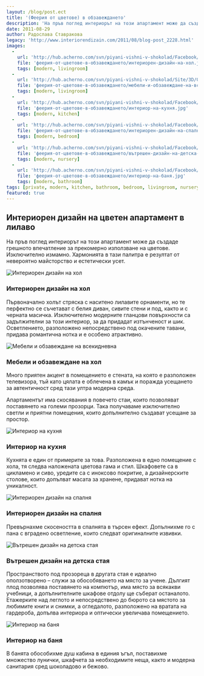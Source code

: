 ```yaml
---
layout: /blog/post.ect
title: '(Феерия от цветове) в обзавеждането'
description: 'На пръв поглед интериорът на този апартамент може да създаде грешното впечатление за прекомерно използване на цветове. Изключително измамно. Хармонията в тази палитра е резултат от невероятно майсторство и естетически усет.'
date: 2011-08-29
author: Радослава Ставракова
legacy: 'http://www.interiorendizain.com/2011/08/blog-post_2228.html'
images:
  -
    url: 'http://hub.acherno.com/svn/piyani-vishni-v-shokolad/Facebook/17.1-h.jpg'
    file: 'феерия-от-цветове-в-обзавеждането/интериорен-дизайн-на-хол.jpg'
    tags: [modern, livingroom]
  -
    url: 'http://hub.acherno.com/svn/piyani-vishni-v-shokolad/Site/3D/02-h_f.jpg'
    file: 'феерия-от-цветове-в-обзавеждането/мебели-и-обзавеждане-на-всекидневна.jpg'
    tags: [modern, livingroom]
  -
    url: 'http://hub.acherno.com/svn/piyani-vishni-v-shokolad/Facebook/16-h.jpg'
    file: 'феерия-от-цветове-в-обзавеждането/интериор-на-кухня.jpg'
    tags: [modern, kitchen]
  -
    url: 'http://hub.acherno.com/svn/piyani-vishni-v-shokolad/Facebook/43-s.jpg'
    file: 'феерия-от-цветове-в-обзавеждането/интериорен-дизайн-на-спалня.jpg'
    tags: [modern, bedroom]
  -
    url: 'http://hub.acherno.com/svn/piyani-vishni-v-shokolad/Facebook/29-k-t.jpg'
    file: 'феерия-от-цветове-в-обзавеждането/вътрешен-дизайн-на-детска-стая.jpg'
    tags: [modern, nursery]
  -
    url: 'http://hub.acherno.com/svn/piyani-vishni-v-shokolad/Facebook/03-b.jpg'
    file: 'феерия-от-цветове-в-обзавеждането/интериор-на-баня.jpg'
    tags: [modern, bathroom]
tags: [private, modern, kitchen, bathroom, bedroom, livingroom, nursery]
featured: true
---
```

## **Интериорен дизайн** на цветен апартамент **в лилаво**
На пръв поглед интериорът на този апартамент може да създаде грешното впечатление за прекомерно използване на цветове. Изключително измамно. Хармонията в тази палитра е резултат от невероятно майсторство и естетически усет.

![Интериорен дизайн на хол](феерия-от-цветове-в-обзавеждането/интериорен-дизайн-на-хол.jpg)
### Интериорен дизайн на **хол**

Първоначално холът стряска с наситено лилавите орнаменти, но те перфектно се съчетават с белия диван, сивите стени и под, както и с черната масичка. Изключително модерните гланцови повърхности са задължителни за този интериор, за да придадат изтънченост и шик. Осветлението, разположено непосредствено под окачените тавани, придава романтична нотка и е особено атрактивно.

![Мебели и обзавеждане на всекидневна](феерия-от-цветове-в-обзавеждането/мебели-и-обзавеждане-на-всекидневна.jpg)
### Мебели и обзавеждане на **хол**

Много приятен акцент в помещението е стената, на която е разположен телевизора, тъй като цялата е облечена в камък и поражда усещането за автентичност сред тази ултра модерна среда.

Апартаментът има скосявания в повечето стаи, които позволяват поставянето на големи прозорци. Така получаваме изключително светли и приятни помещения, които допълнително създават усещане за простор.

![Интериор на кухня](феерия-от-цветове-в-обзавежданет/интериор-на-кухня.jpg)
### Интериор на **кухня**

Кухнята е един от примерите за това. Разположена в едно помещение с хола, тя следва наложената цветова гама и стил. Шкафовете са в цикламено и сиво, уредите са с иноксово покритие, а дизайнерските столове, които допълват масата за хранене, придават нотка на уникалност.

![Интериорен дизайн на спалня](феерия-от-цветове-в-обзавеждането/интериорен-дизайн-на-спалня.jpg)
### Интериорен дизайн на **спалня**

Превърнахме скосеността в спалнята в търсен ефект. Допълнихме го с пана с вградено осветление, които следват оригиналните извивки.

![Вътрешен дизайн на детска стая](феерия-от-цветове-в-обзавеждането/вътрешен-дизайн-на-детска-стая.jpg)
### Вътрешен дизайн на **детска стая**

Пространството под прозореца в другата стая е идеално оползотворено – служи за обособяването на място за учене. Дългият плод позволява поставянето на компютър, има място за всякакви учебници, а допълнителните шкафове отдолу ще съберат останалото. Етажерките над  леглото и непосредствено до бюрото са мястото за любимите книги и снимки, а огледалото, разположено на вратата на гардероба, допълва интериора и оптически увеличава помещението.

![Интериор на баня](феерия-от-цветове-в-обзавеждането/интериор-на-баня.jpg)
### Интериор на **баня**

В банята обособихме душ кабина в единия ъгъл, поставихме множество лунички, шкафчета за необходимите неща, както и модерна санитария сред шоколадово и бежово.
